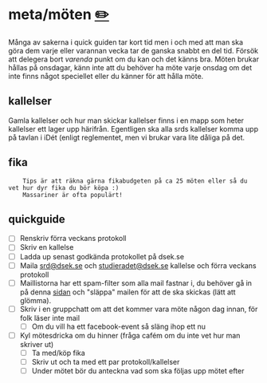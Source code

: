 # meta/möten [✏️](https://github.com/Dsek-LTH/srd-testamente/edit/master/./meta/möten.md)

Många av sakerna i quick guiden tar kort tid men i och med att man ska göra dem varje eller varannan vecka tar de ganska snabbt en del tid. Försök att delegera bort _varenda_ punkt om du kan och det känns bra. Möten brukar hållas på onsdagar, känn inte att du behöver ha möte varje onsdag om det inte finns något speciellet eller du känner för att hålla möte.

## kallelser

Gamla kallelser och hur man skickar kallelser finns i en mapp som heter kallelser ett lager upp härifrån. Egentligen ska alla srds kallelser komma upp på tavlan i iDét (enligt reglementet, men vi brukar vara lite dåliga på det.

## fika

        Tips är att räkna gärna fikabudgeten på ca 25 möten eller så du vet hur dyr fika du bör köpa :)
        Massariner är ofta populärt!

## quickguide
*   [ ] Renskriv förra veckans protokoll
*   [ ] Skriv en kallelse
*   [ ] Ladda up senast godkända protokollet på dsek.se
*   [ ] Maila srd@dsek.se och studieradet@dsek.se kallelse och förra veckans protokoll
*   [ ] Maillistorna har ett spam-filter som alla mail fastnar i, du behöver gå in på denna [sidan](https://snejk.dsek.lth.se/mailman/admindb/srd) och "släppa" mailen för att de ska skickas (lätt att glömma).
*   [ ] Skriv i en gruppchatt om att det kommer vara möte någon dag innan, för folk läser inte mail
    *   [ ] Om du vill ha ett facebook-event så släng ihop ett nu
*   [ ] Kyl mötesdricka om du hinner (fråga cafém om du inte vet hur man skriver ut)
    *   [ ] Ta med/köp fika
    *   [ ] Skriv ut och ta med ett par protokoll/kallelser
    *   [ ] Under mötet bör du anteckna vad som ska följas upp mötet efter
